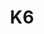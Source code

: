 ---
title: K6
categories:
  - web
docs:
  - id: java
    url: https://java.testcontainers.org/modules/k6/
    maintainer: core
    example: |
      ```java
      var k6 = new K6Container("grafana/k6:0.49.0");
      ```
  - id: go
    url: https://golang.testcontainers.org/modules/k6/
    maintainer: core
    example: |
      ```go
      k6Container, err := k6.RunContainer(ctx, testcontainers.WithImage("szkiba/k6x:v0.3.1"))
      ```
description: |
  k6 is an open-source tool and cloud service that makes load testing easy for developers and QA engineers.
---